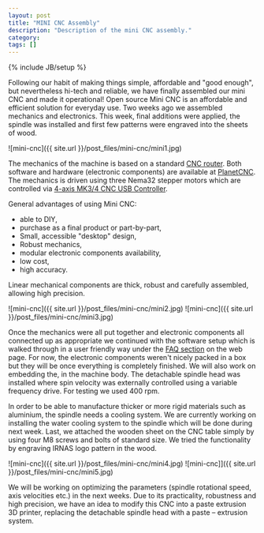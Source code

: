 ```yaml
---
layout: post
title: "MINI CNC Assembly"
description: "Description of the mini CNC assembly."
category: 
tags: []
---
```

{% include JB/setup %}

Following our habit of making things simple, affordable and "good enough", but nevertheless hi-tech and reliable, we have finally assembled our mini CNC and made it operational! Open source Mini CNC is an affordable and efficient solution for everyday use. 
Two weeks ago we assembled mechanics and electronics. This week, final additions were applied, the spindle was installed and first few patterns were engraved into the sheets of wood. 

![mini-cnc]({{ site.url }}/post_files/mini-cnc/mini1.jpg)

The mechanics of the machine is based on a standard [CNC router](https://en.wikipedia.org/wiki/CNC_router#/media/File:Homebuild_cnc_colored.png). Both software and hardware (electronic components) are available at [PlanetCNC](http://www.planet-cnc.com/). The mechanics is driven using three Nema32 stepper motors which are controlled via [4-axis MK3/4 CNC USB Controller](http://www.planet-cnc.com/index.php?page=hardware). 

General advantages of using Mini CNC:
-	able to DIY,
-	purchase as a final product or part-by-part,
-	Small, accessible "desktop" design,
-	Robust mechanics,
-	modular electronic components availability,
-	low cost,
-	high accuracy.

Linear mechanical components are thick, robust and carefully assembled, allowing high precision. 

![mini-cnc]({{ site.url }}/post_files/mini-cnc/mini2.jpg)
![mini-cnc]({{ site.url }}/post_files/mini-cnc/mini3.jpg)

Once the mechanics were all put together and electronic components all connected up as appropriate we continued with the software setup which is walked through in a user friendly way under the [FAQ section](http://www.planet-cnc.com/index.php?page=faq) on the web page.
For now, the electronic components weren't nicely packed in a box but they will be once everything is completely finished. We will also work on embedding the, in the machine body. The detachable spindle head was installed where spin velocity was externally controlled using a variable frequency drive. For testing we used 400 rpm. 
 

In order to be able to manufacture thicker or more rigid materials such as aluminium, the spindle needs a cooling system. We are currently working on installing the water cooling system to the spindle which will be done during next week. Last, we attached the wooden sheet on the CNC table simply by using four M8 screws and bolts of standard size. We tried the functionality by engraving IRNAS logo pattern in the wood. 

![mini-cnc]({{ site.url }}/post_files/mini-cnc/mini4.jpg)
![mini-cnc]]({{ site.url }}/post_files/mini-cnc/mini5.jpg)

We will be working on optimizing the parameters (spindle rotational speed, axis velocities etc.) in the next weeks. Due to its practicality, robustness and high precision, we have an idea to modify this CNC into a paste extrusion 3D printer, replacing the detachable spindle head with a paste – extrusion system.

